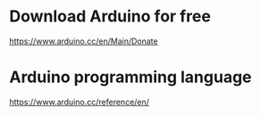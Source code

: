 # Download Arduino for free
https://www.arduino.cc/en/Main/Donate
# Arduino programming language
https://www.arduino.cc/reference/en/
